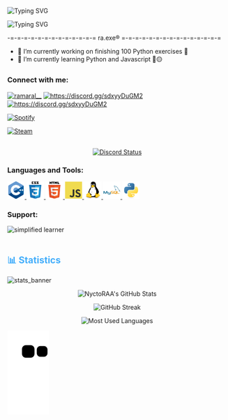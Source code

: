 <!--![logo](https://github.com/NyctoRAA/NyctoRAA/blob/main/IMG_4917.jpg)-->

<!--### print('Hello World 🌍')-->
<!--![Typing SVG](https://readme-typing-svg.herokuapp.com?color=60a5ff&lines=print)-->
<!--![Typing SVG](https://readme-typing-svg.herokuapp.com?color=ffba60&lines=Hello+World)-->
![Typing SVG](https://readme-typing-svg.herokuapp.com?color=60a5ff&lines=print('Hello+World'))

![Typing SVG](https://readme-typing-svg.herokuapp.com?color=FFFF00&lines=ra.exe®)

-=-=-=-=-=-=-=-=-=-=-=-=-= ra.exe® =-=-=-=-=-=-=-=-=-=-=-=-=-=-= 

- 🔭 I’m currently working on finishing 100 Python exercises 🎉
- 📌 I’m currently learning Python and Javascript 🔵🟡

<!-- - 🎮 Steam [steam_profile](https://steamcommunity.com/id/RainyHere/)-->

<h3 align="left">Connect with me:</h3>    
     <a href="https://twitter.com/ramaral__" target="blank"><img align="center" src="https://raw.githubusercontent.com/rahuldkjain/github-profile-readme-generator/master/src/images/icons/Social/twitter.svg" alt="ramaral__" height="30" width="40" /></a>
          <a href="https://discord.gg/https://discord.gg/sdxyyDuGM2" target="blank"><img align="center" src="https://raw.githubusercontent.com/rahuldkjain/github-profile-readme-generator/master/src/images/icons/Social/discord.svg" alt="https://discord.gg/sdxyyDuGM2" height="30" width="40" /></a>
          <a href="https://github.com/NyctoRAA" target="blank"><img align="center" src="https://raw.githubusercontent.com/rahuldkjain/github-profile-readme-generator/master/src/images/icons/Social/github.svg" alt="https://discord.gg/sdxyyDuGM2" height="30" width="40" /></a> 
</p>

[![Spotify](https://img.shields.io/badge/Spotify-1ED760?style=for-the-badge&logo=spotify&logoColor=white)](https://open.spotify.com/user/vzjj5ljfv43uzwgx1kzfajjfy/)


[![Steam](https://img.shields.io/badge/Steam-000000?style=for-the-badge&logo=steam&logoColor=white)](https://steamcommunity.com/profiles/RainyHere/)

<!--<img align="right" alt="GIF" src="https://github.com/NyctoRAA/NyctoRAA/blob/main/code.gif" width="500" height="320" />-->

<p align="left">
<p align="center">
    <br>
  <a href="https://discord.com/users/701831334884278305" target="_blank">
    <img width="45%" src="https://lanyard.cnrad.dev/api/701831334884278305?theme=dark&bg=809ecf&animated=false&hideDiscrim=true&borderRadius=30px&idleMessage=Probably%20doing%20something%20else..." alt="Discord Status"/>
    </a>


<h3 align="left">Languages and Tools:</h3>
<p align="left"> <a href="https://www.w3schools.com/cpp/" target="_blank" rel="noreferrer"> <img src="https://raw.githubusercontent.com/devicons/devicon/master/icons/cplusplus/cplusplus-original.svg" alt="cplusplus" width="40" height="40"/> </a> <a href="https://www.w3schools.com/css/" target="_blank" rel="noreferrer"> <img src="https://raw.githubusercontent.com/devicons/devicon/master/icons/css3/css3-original-wordmark.svg" alt="css3" width="40" height="40"/> </a> <a href="https://www.w3.org/html/" target="_blank" rel="noreferrer"> <img src="https://raw.githubusercontent.com/devicons/devicon/master/icons/html5/html5-original-wordmark.svg" alt="html5" width="40" height="40"/> </a> <a href="https://developer.mozilla.org/en-US/docs/Web/JavaScript" target="_blank" rel="noreferrer"> <img src="https://raw.githubusercontent.com/devicons/devicon/master/icons/javascript/javascript-original.svg" alt="javascript" width="40" height="40"/> </a> <a href="https://www.linux.org/" target="_blank" rel="noreferrer"> <img src="https://raw.githubusercontent.com/devicons/devicon/master/icons/linux/linux-original.svg" alt="linux" width="40" height="40"/> </a> <a href="https://www.mysql.com/" target="_blank" rel="noreferrer"> <img src="https://raw.githubusercontent.com/devicons/devicon/master/icons/mysql/mysql-original-wordmark.svg" alt="mysql" width="40" height="40"/> </a> <a href="https://www.python.org" target="_blank" rel="noreferrer"> <img src="https://raw.githubusercontent.com/devicons/devicon/master/icons/python/python-original.svg" alt="python" width="40" height="40"/> </a> </p>

<h3 align="left">Support:</h3>
<p><a href="https://www.buymeacoffee.com/ra.exe"> <img align="left" src="https://cdn.buymeacoffee.com/buttons/v2/default-yellow.png" height="50" width="210" alt="simplified learner" /></a></p><br><br>

<!--<div align="center">
        <img height="150em" src="https://github-readme-stats.vercel.app/api?username=NyctoRAA&show_icons=true&theme=dark&hide_border=true&layout=compact&include_all_commits=true&count_private=true,contribs" />
        <img width="38%" src="https://github-readme-stats.vercel.app/api/top-langs?username=NyctoRAA&theme=dark&hide_border=true&layout=compact&langs_count=7" alt="Github Languages" />-->
        
<h2 style="color: #44AEFB">📊 Statistics</h2>

![stats_banner](https://user-images.githubusercontent.com/78341798/194534778-d662496c-ae00-4e8d-ae9b-b90912054e7f.gif)

<!-- Begin Stats Cards -->
<!-- Resources:  -->
<!-- Github & Languages Stats: https://github.com/anuraghazra/github-readme-stats --> 
<!-- Streak Stats: https://github.com/denvercoder1/github-readme-streak-stats -->
<!-- Change the value after ?username= to your GitHub username. -->
<div class="stats" align="center">

![NyctoRAA's GitHub Stats](https://github-readme-stats.vercel.app/api?username=NyctoRAA&hide=stars&count_private=true&show_icons=true&theme=algolia&border_radius=20)

![GitHub Streak](https://streak-stats.demolab.com?user=NyctoRAA&count_private=true&theme=algolia&border_radius=20)

![Most Used Languages](https://github-readme-stats.vercel.app/api/top-langs/?username=NyctoRAA&layout=compact&show_icons=true&theme=algolia&border_radius=20)
</div>
    
![Snake animation](https://github.com/rafaballerini/rafaballerini/blob/output/github-contribution-grid-snake.svg)


